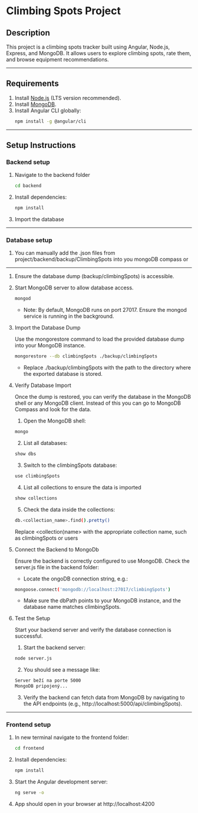 # Climbing Spots Project

## Description
This project is a climbing spots tracker built using Angular, Node.js, Express, and MongoDB. It allows users to explore climbing spots, rate them, and browse equipment recommendations.

---

## Requirements
1. Install [Node.js](https://nodejs.org/) (LTS version recommended).
2. Install [MongoDB](https://www.mongodb.com/try/download/community).
3. Install Angular CLI globally:
   ```bash
   npm install -g @angular/cli
   ```
---


## Setup Instructions

### Backend setup

1. Navigate to the backend folder 
    ```bash
    cd backend
    ```
2. Install dependencies:
    ```bash
    npm install
    ```
3. Import the database

------

### Database setup

1. You can manually add the .json files from project/backend/backup/ClimbingSpots into you mongoDB compass or

---

1. Ensure the database dump (backup/climbingSpots) is accessible.

2. Start MongoDB server to allow database access.
    ```bash
    mongod
    ```
    - Note: By default, MongoDB runs on port 27017. Ensure the mongod service is running in the background.

3. Import the Database Dump

    Use the mongorestore command to load the provided database dump into your MongoDB instance.

    ```bash
    mongorestore --db climbingSpots ./backup/climbingSpots
    ```
    - Replace ./backup/climbingSpots with the path to the directory where the exported database is stored.

4. Verify Database Import

    Once the dump is restored, you can verify the database in the MongoDB shell or any MongoDB client. Instead of this you can go to MongoDB Compass and look for the data.

    1. Open the MongoDB shell:
    ```bash
    mongo
    ```
    2. List all databases:
    ```bash
    show dbs
    ```
    3. Switch to the climbingSpots database:
    ```bash
    use climbingSpots
    ```
    4. List all collections to ensure the data is imported
    ```bash
    show collections
    ```
    5. Check the data inside the collections:
    ```bash
    db.<collection_name>.find().pretty()
    ```
    Replace <collection)name> with the appropriate collection name, such as climbingSpots or users

5. Connect the Backend to MongoDb

    Ensure the backend is correctly configured to use MongoDB. Check the server.js file in the backend folder:

    - Locate the ongoDB connection string, e.g.:
    ```bash
    mongoose.connect('mongodb://localhost:27017/climbingSpots')
    ```
    - Make sure the dbPath points to your MongoDB instance, and the database name matches climbingSpots.

6. Test the Setup

    Start your backend server and verify the database connection is successful.

    1. Start the backend server:
    ```bash
    node server.js
    ```
    2. You should see a message like:
    ```bash
    Server beží na porte 5000
    MongoDB pripojený...
    ```
    3. Verify the backend can fetch data from MongoDB by navigating to the API endpoints (e.g., http://localhost:5000/api/climbingSpots).

-----
### Frontend setup

1. In new terminal navigate to the frontend folder:
    ```bash
    cd frontend
    ```
2. Install dependencies:
    ```bash
    npm install
    ```
3. Start the Angular development server:
    ```bash
    ng serve -o
    ```
4. App should open in your browser at http://localhost:4200

